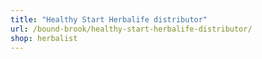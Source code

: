 ```yaml
---
title: "Healthy Start Herbalife distributor"
url: /bound-brook/healthy-start-herbalife-distributor/
shop: herbalist
---
```

